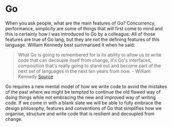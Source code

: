 # Go

When you ask people, what are the main features of Go? Concurrency, performance, simplicity are some of things that will first come to mind and this is certainly how I was introduced to Go by a colleague. All of those features are true of Go lang, but they are not the defining features of this language. William Kennedy best summarised it when he said: 

> What Go is going to remembered for is its ability to allow us to write code that can decouple itself from change, it's Go's interfaces, composition that's really going to stand out and become part of the next set of languages in the next ten years from now. - William Kennedy [Source](https://www.youtube.com/watch?v=7YcLIbG1ekM)

Go requires a new mental model of how we write code to avoid the mistakes of the past where we might be tempted to continue the old flawed way of doing things while not embracing the new and improved way of writing code. If we come in with a blank slate we will be able to fully embrace the design philosophy, features and conventions of Go that simplifies how we organise, structure and write code that is resilient and decoupled from change.

